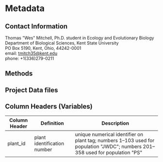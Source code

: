 # Metadata
## Contact Information
Thomas "Wes" Mitchell, Ph.D. student in Ecology and Evolutionary Biology    
Department of Biological Sciences, Kent State University  
PO Box 5190, Kent, Ohio, 44242-0001   
email: tmitch35@kent.edu    
phone: +1(336)279-0211 
## Methods
## Project Data files
## Column Headers (Variables)
Column Header | Definition | Description 
------------- | ---------- | -----------
plant_id | plant identification number | unique numerical identifier on plant tag; numbers 1–103 used for population "JWDC"; numbers 201–358 used for population "PS"  
